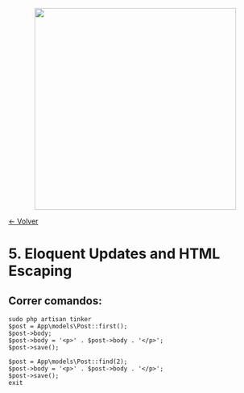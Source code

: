 <p align="center"><a href="https://laravel.com" target="_blank"><img src="https://raw.githubusercontent.com/laravel/art/master/logo-lockup/5%20SVG/2%20CMYK/1%20Full%20Color/laravel-logolockup-cmyk-red.svg" width="400"></a></p>

[<- Volver](../../README.md)

# 5. Eloquent Updates and HTML Escaping

## Correr comandos:

    sudo php artisan tinker
    $post = App\models\Post::first();
    $post->body;
    $post->body = '<p>' . $post->body . '</p>';
    $post->save();

    $post = App\models\Post::find(2);
    $post->body = '<p>' . $post->body . '</p>';
    $post->save();
    exit
